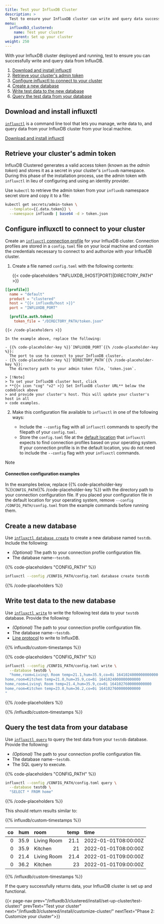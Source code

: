 ```yaml
---
title: Test your InfluxDB Cluster
description: >
  Test to ensure your InfluxDB cluster can write and query data successfully.
menu:
  influxdb3_clustered:
    name: Test your cluster
    parent: Set up your cluster
weight: 250
---
```


With your InfluxDB cluster deployed and running, test to ensure you can
successfully write and query data from InfluxDB.

1. [Download and install influxctl](#download-and-install-influxctl)
1. [Retrieve your cluster's admin token](#retrieve-your-clusters-admin-token)
1. [Configure influxctl to connect to your cluster](#configure-influxctl-to-connect-to-your-cluster)
1. [Create a new database](#create-a-new-database)
1. [Write test data to the new database](#write-test-data-to-the-new-database)
1. [Query the test data from your database](#query-the-test-data-from-your-database)

## Download and install influxctl

[`influxctl`](/influxdb3/clustered/reference/cli/influxctl/) is a command line tool
that lets you manage, write data to, and query data from your InfluxDB cluster
from your local machine.

<a href="/influxdb3/clustered/reference/cli/influxctl/#download-and-install-influxctl" class="btn" target="_blank">Download and install influxctl</a>

## Retrieve your cluster's admin token

InfluxDB Clustered generates a valid access token (known as the _admin token_)
and stores it as a secret in your cluster's `influxdb` namespace.
During this phase of the installation process, use the admin token with
`influxctl` in lieu of configuring and using an identity provider.

Use `kubectl` to retrieve the admin token from your `influxdb` namespace secret
store and copy it to a file:

```sh
kubectl get secrets/admin-token \
  --template={{.data.token}} \
  --namespace influxdb | base64 -d > token.json
```

## Configure influxctl to connect to your cluster

Create an [`influxctl` connection profile](/influxdb3/clustered/reference/cli/influxctl/#configure-connection-profiles)
for your InfluxDB cluster. Connection profiles are stored in a `config.toml`
file on your local machine and contain the credentials necessary to connect to
and authorize with your InfluxDB cluster.

1.  Create a file named `config.toml` with the following contents:

    {{< code-placeholders "INFLUXDB_(HOST|PORT)|DIRECTORY_PATH" >}}
```toml
[[profile]]
  name = "default"
  product = "clustered"
  host = "{{< influxdb/host >}}"
  port = "INFLUXDB_PORT"

  [profile.auth.token]
    token_file = "/DIRECTORY_PATH/token.json"
```
    {{< /code-placeholders >}}

    In the example above, replace the following:

    - {{% code-placeholder-key %}}`INFLUXDB_PORT`{{% /code-placeholder-key %}}:
      The port to use to connect to your InfluxDB cluster.
    - {{% code-placeholder-key %}}`DIRECTORY_PATH`{{% /code-placeholder-key %}}:
      The directory path to your admin token file, `token.json`.

    > [!Note]
    > To set your InfluxDB cluster host, click
    > **{{< icon "cog" "v2" >}} Set InfluxDB cluster URL** below the codeblock above
    > and provide your cluster's host. This will update your cluster's host in all
    > code examples.

2.  Make this configuration file available to `influxctl` in one of the following
    ways:

    - Include the `--config` flag with all `influxctl` commands to specify the
      filepath of your `config.toml`.
    - Store the `config.toml` file at the
      [default location](/influxdb3/clustered/reference/cli/influxctl/#default-connection-profile-store-location) 
      that `influxctl` expects to find connection profiles based on your
      operating system. If your connection profile is in the default location,
      you do not need to include the `--config` flag with your `influxctl` commands.

> [!Note]
> #### Connection configuration examples 
> 
> In the examples below, replace {{% code-placeholder-key %}}`CONFIG_PATH`{{% /code-placeholder-key %}}
> with the directory path to your connection configuration file. If you placed
> your configuration file in the default location for your operating system, remove
> `--config /CONFIG_PATH/config.toml` from the example commands before running them.

## Create a new database

Use [`influxctl database create`](/influxdb3/clustered/reference/cli/influxctl/database/create/)
to create a new database named `testdb`. Include the following:

- _(Optional)_ The path to your connection profile configuration file.
- The database name--`testdb`.

{{% code-placeholders "CONFIG_PATH" %}}
```sh
influxctl --config /CONFIG_PATH/config.toml database create testdb
```
{{% /code-placeholders %}}

## Write test data to the new database

Use [`influxctl write`](/influxdb3/clustered/reference/cli/influxctl/write/) to
write the following test data to your `testdb` database. Provide the following:

- _(Optional)_ The path to your connection profile configuration file.
- The database name--`testdb`.
- [Line protocol](/influxdb3/clustered/reference/syntax/line-protocol/) to write
  to InfluxDB.

{{% influxdb/custom-timestamps %}}

{{% code-placeholders "CONFIG_PATH" %}}
```bash
influxctl --config /CONFIG_PATH/config.toml write \
  --database testdb \
  "home,room=Living\ Room temp=21.1,hum=35.9,co=0i 1641024000000000000
home,room=Kitchen temp=21.0,hum=35.9,co=0i 1641024000000000000
home,room=Living\ Room temp=21.4,hum=35.9,co=0i 1641027600000000000
home,room=Kitchen temp=23.0,hum=36.2,co=0i 1641027600000000000
"
```
{{% /code-placeholders %}}

{{% /influxdb/custom-timestamps %}}

## Query the test data from your database

Use [`influxctl query`](/influxdb3/clustered/reference/cli/influxctl/query/) to
query the test data from your `testdb` database. Provide the following:

- _(Optional)_ The path to your connection profile configuration file.
- The database name--`testdb`.
- The SQL query to execute.

{{% code-placeholders "CONFIG_PATH" %}}
```bash
influxctl --config /CONFIG_PATH/config.toml query \
  --database testdb \
  "SELECT * FROM home"
```
{{% /code-placeholders %}}


This should return results similar to:

{{% influxdb/custom-timestamps %}}

|  co |  hum | room        | temp | time                 |
| --: | ---: | :---------- | ---: | :------------------- |
|   0 | 35.9 | Living Room | 21.1 | 2022-01-01T08:00:00Z |
|   0 | 35.9 | Kitchen     |   21 | 2022-01-01T08:00:00Z |
|   0 | 21.4 | Living Room | 21.4 | 2022-01-01T09:00:00Z |
|   0 | 36.2 | Kitchen     |   23 | 2022-01-01T09:00:00Z |

{{% /influxdb/custom-timestamps %}}

If the query successfully returns data, your InfluxDB cluster is set up and functional.

{{< page-nav prev="/influxdb3/clustered/install/set-up-cluster/test-cluster/" prevText="Test your cluster" next="/influxdb3/clustered/install/customize-cluster/" nextText="Phase 2: Customize your cluster">}}

